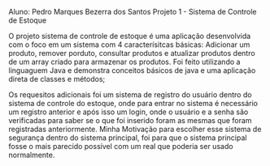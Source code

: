 Aluno: Pedro Marques Bezerra dos Santos
Projeto 1 - Sistema de Controle de Estoque

O projeto sistema de controle de estoque é uma aplicação desenvolvida com o foco em
um sistema com 4 caracterísitcas básicas: Adicionar um produto, remover porduto, 
consultar produtos e atualizar produtos dentro de um array criado para armazenar os 
produtos. Foi feito utilizando a linguaguem Java e demonstra conceitos básicos de
java e uma aplicação direta de classes e métodos;

Os requesitos adicionais foi um sistema de registro do usuário dentro do sistema de
controle do estoque, onde para entrar no sistema é necessário um registro anterior e 
após isso um login, onde o usuário e a senha são verificadas para saber se o que foi
inserido foram as mesmas que foram registradas anteriormente. Minha Motivação para 
escolher esse sistema de segurança dentro do sistema principal, foi para que o
sistema principal fosse o mais parecido possível com um real que poderia ser usado
normalmente.
